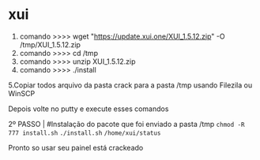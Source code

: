 # xui
1. comando >>>> wget "https://update.xui.one/XUI_1.5.12.zip" -O /tmp/XUI_1.5.12.zip
2. comando >>>>  cd /tmp
3. comando >>>> unzip XUI_1.5.12.zip 
4. comando >>>> ./install


5.Copiar todos arquivo da pasta crack para a pasta /tmp usando Filezila ou WinSCP

Depois volte no putty e execute esses comandos

2º PASSO | #Instalação do pacote que foi enviado a pasta /tmp 
``` chmod -R 777 install.sh ```
``` ./install.sh ```
``` /home/xui/status ```

Pronto so usar seu painel está crackeado
